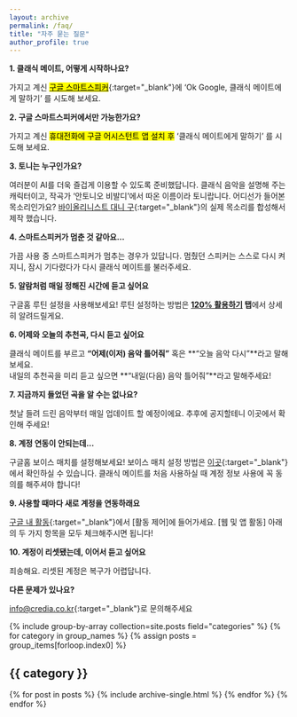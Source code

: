 ```yaml
---
layout: archive
permalink: /faq/
title: "자주 묻는 질문"
author_profile: true
---
```


**1. 클래식 메이트, 어떻게 시작하나요?**

가지고 계신 [<mark>구글 스마트스피커</mark>](https://store.google.com/kr/magazine/compare_nest_speakers_displays){:target="_blank"}에 ‘Ok Google, 클래식 메이트에게 말하기’ 를 시도해 보세요.

**2. 구글 스마트스피커에서만 가능한가요?**

가지고 계신 <mark>휴대전화에 구글 어시스턴트 앱 설치 후</mark> ‘클래식 메이트에게 말하기’ 를 시도해 보세요.

**3. 토니는 누구인가요?**

여러분이 AI를 더욱 즐겁게 이용할 수 있도록 준비했답니다. 클래식 음악을 설명해 주는 캐릭터이고, 작곡가 ‘안토니오 비발디’에서 따온 이름이라 토니랍니다. 어디선가 들어본 목소리인가요?
[바이올리니스트 대니 구](http://www.credia.co.kr/board/?db=gallery_2&no=124&mari_mode=view@view){:target="_blank"}의 실제 목소리를 합성해서 제작 했습니다.  


**4. 스마트스피커가 멈춘 것 같아요...**

가끔 사용 중 스마트스피커가 멈추는 경우가 있답니다. 멈췄던 스피커는 스스로 다시 켜지니, 잠시 기다렸다가 다시 클래식 메이트를 불러주세요.  

**5. 알람처럼 매일 정해진 시간에 듣고 싶어요**

구글홈 루틴 설정을 사용해보세요!
루틴 설정하는 방법은 **[120% 활용하기](https://classic-mate.github.io/about/) 탭**에서 상세히 알려드릴게요.

**6. 어제와 오늘의 추천곡, 다시 듣고 싶어요**

클래식 메이트를 부르고 **“어제(이저) 음악 틀어줘”** 혹은 **“오늘 음악 다시”**라고 말해보세요. <br>
내일의 추천곡을 미리 듣고 싶으면 **“내일(다음) 음악 틀어줘”**라고 말해주세요!

**7. 지금까지 들었던 곡을 알 수는 없나요?**

첫날 들려 드린 음악부터 매일 업데이트 할 예정이에요. 추후에 공지할테니 이곳에서 확인해 주세요! 

**8. 계정 연동이 안되는데...**

구글홈 보이스 매치를 설정해보세요! 보이스 매치 설정 방법은 [이곳](https://support.google.com/googlenest/answer/7342711?hl=ko){:target="_blank"}에서 확인하실 수 있습니다.
클래식 메이트를 처음 사용하실 때 계정 정보 사용에 꼭 동의를 해주셔야 합니다!

**9. 사용할 때마다 새로 계정을 연동하래요**

[구글 내 활동](https://myactivity.google.com/myactivity?hl=ko){:target="_blank"}에서 [활동 제어]에 들어가세요. [웹 및 앱 활동] 아래의 두 가지 항목을 모두 체크해주시면 됩니다!

**10. 계정이 리셋됐는데, 이어서 듣고 싶어요**

죄송해요. 리셋된 계정은 복구가 어렵답니다.

**다른 문제가 있나요?**

[info@credia.co.kr](info@credia.co.kr){:target="_blank"}로 문의해주세요


{% include group-by-array collection=site.posts field="categories" %}
{% for category in group_names %}
  {% assign posts = group_items[forloop.index0] %}
  <h2 id="{{ category | slugify }}" class="archive__subtitle">{{ category }}</h2>
  {% for post in posts %}
    {% include archive-single.html %}
  {% endfor %}
{% endfor %}
